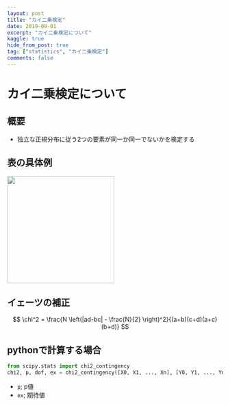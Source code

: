 ```yaml
---
layout: post
title: "カイ二乗検定"
date: 2019-09-01
excerpt: "カイ二乗検定について"
kaggle: true
hide_from_post: true
tag: ["statistics", "カイ二乗検定"]
comments: false
---
```


# カイ二乗検定について

## 概要
 - 独立な正規分布に従う2つの要素が同一か同一でないかを検定する

## 表の具体例

<div>
  <img style="align: center !important; width: 250px !important;" src="https://user-images.githubusercontent.com/4949982/133385239-15128d47-91b0-469b-ba68-bfb479c6f85a.png">
</div>

## イェーツの補正

$$
\chi^2 = \frac{N \left(|ad-bc| - \frac{N}{2} \right)^2}{(a+b)(c+d)(a+c)(b+d)}
$$

## pythonで計算する場合

```python
from scipy.stats import chi2_contingency
chi2, p, dof, ex = chi2_contingency([X0, X1, ..., Xn], [Y0, Y1, ..., Yn])
```
 - `p`; p値
 - `ex`; 期待値
